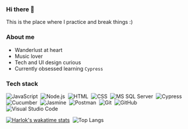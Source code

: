 ### Hi there 👋

This is the place where I practice and break things :)


### About me

- Wanderlust at heart
- Music lover
- Tech and UI design curious
- Currently obsessed learning `Cypress`


### Tech stack&nbsp;

![JavaScript](https://img.shields.io/badge/-JavaScript?logo=javascript&style=flat&labelColor=ffffff&color=ffffff&label=Javascript)&nbsp;
![Node.js](https://img.shields.io/badge/-Nodejs?logo=node.js&style=flat&labelColor=ffffff&color=ffffff&label=Node.js)&nbsp;
![HTML](https://img.shields.io/badge/-HTML?logo=HTML5&style=flat&labelColor=ffffff&color=ffffff&label=HTML)&nbsp;
![CSS](https://img.shields.io/badge/-CSS?logo=CSS3&logoColor=1572B6&style=flat&labelColor=ffffff&color=ffffff&label=CSS)&nbsp;
![MS SQL Server](https://img.shields.io/badge/-Microsoftsqlserver?logo=microsoftsqlserver&style=flat&labelColor=ffffff&color=ffffff&label=MS%20SQL%20Server&logoColor=B22329)&nbsp;
![Cypress](https://img.shields.io/badge/-Cypress?logo=cypress&style=flat&labelColor=ffffff&color=ffffff&label=Cypress&logoColor=grey)&nbsp;
![Cucumber](https://img.shields.io/badge/-Cucumber?logo=cucumber&style=flat&labelColor=ffffff&color=ffffff&label=Cucumber)&nbsp;
![Jasmine](https://img.shields.io/badge/-Jasmine?logo=jasmine&style=flat&labelColor=ffffff&color=ffffff&label=Jasmine&logoColor=8A4480)&nbsp;
![Postman](https://img.shields.io/badge/-Postman?logo=postman&style=flat&labelColor=ffffff&color=ffffff&label=Postman)&nbsp;
![Git](https://img.shields.io/badge/-Git?logo=git&style=flat&labelColor=ffffff&color=ffffff&label=Git)&nbsp;
![GitHub](https://img.shields.io/badge/-GitHub?logo=github&style=flat&labelColor=ffffff&color=ffffff&label=Github&logoColor=000000)&nbsp;
![Visual Studio Code](https://img.shields.io/badge/-Visual%20Studio%20Code?style=flat&logo=visualstudiocode&labelColor=ffffff&color=ffffff&label=Visual%20Studio%20Code&logoColor=007ACC)&nbsp;

[![Harlok's wakatime stats](https://github-readme-stats.vercel.app/api/wakatime?username=lm3031&theme=transparent&layout=compact)](https://github.com/lm3031/github-readme-stats)&nbsp;
![Top Langs](https://github-readme-stats.vercel.app/api/top-langs/?username=lm3031&langs_count=8&layout=compact&theme=transparent)

